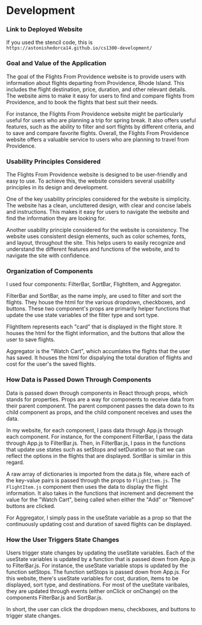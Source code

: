 # Development

### Link to Deployed Website
If you used the stencil code, this is `https://astonishedorca14.github.io/cs1300-development/`

### Goal and Value of the Application

The goal of the Flights From Providence website is to provide users with information about flights departing from Providence, Rhode Island. 
This includes the flight destination, price, duration, and other relevant details. 
The website aims to make it easy for users to find and compare flights from Providence, and to book the flights that best suit their needs.

For instance, the Flights From Providence website might be particularly useful for users who are planning a trip for spring break. It also offers useful features, such as the ability to filter and sort flights by different criteria, and to save and compare favorite flights. Overall, the Flights From Providence website offers a valuable service to users who are planning to travel from Providence.

### Usability Principles Considered

The Flights From Providence website is designed to be user-friendly and easy to use. To achieve this, the website considers several usability principles in its design and development.

One of the key usability principles considered for the website is simplicity. The website has a clean, uncluttered design, with clear and concise labels and instructions. This makes it easy for users to navigate the website and find the information they are looking for.

Another usability principle considered for the website is consistency. The website uses consistent design elements, such as color schemes, fonts, and layout, throughout the site. This helps users to easily recognize and understand the different features and functions of the website, and to navigate the site with confidence.

### Organization of Components

I used four components: FilterBar, SortBar, FlightItem, and Aggregator.

FilterBar and SortBar, as the name imply, are used to filter and sort the flights. They house the html for the various dropdown, checkboxes, and buttons. These two component's props 
are primarily helper functions that update the use state variables of the filter type and sort type.

FlightItem represents each "card" that is displayed in the flight store. It houses the html for the flight information, and the buttons that allow the user to save flights.

Aggregator is the "Watch Cart", which accumlates the flights that the user has saved. It houses the html for dispalying the total duration of flights and cost for the user's the saved flights.

### How Data is Passed Down Through Components
Data is passed down through components in React through props, which stands for properties. Props are a way for components to receive data from their parent component. The parent component passes the data down to its child component as props, and the child component receives and uses the data.

In my website, for each component, I pass data through App.js through each component. For instance, for the component FilterBar, I pass the data through App.js to FilterBar.js. Then, in FilterBar.js, I pass in the functions that update use states such as setStops and setDuration so that we can reflect the options
in the flights that are displayed. SortBar is similar in this regard.

A raw array of dictionaries is imported from the data.js file, where each of the key-value pairs is passed through the props to `FlightItem.js`. The `FlightItem.js` component then uses the data to display the flight information. It also takes in
the functions that increment and decrement the value for the "Watch Cart", being called when either the "Add" or "Remove" buttons are clicked.

For Aggregator, I simply pass in the useState variable as a prop so that the continuously updating cost and duration of saved flights can be displayed. 

### How the User Triggers State Changes

Users trigger state changes by updating the useState variables. Each of the useState variables is updated by a function that is passed down from App.js to FilterBar.js. For instance, the useState variable stops is updated by the function setStops. The function setStops is passed down from App.js.
For this website, there's useState variables for cost, duration, items to be displayed, sort type, and destinations. For most of the useState varibales, they are 
updated through events (either onClick or onChange) on the components FilterBar.js and SortBar.js.

In short, the user can click the dropdown menu, checkboxes, and buttons to trigger state changes. 

